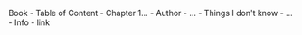 Book
	- Table of Content
		- Chapter 1...
	- Author
		- ...
	- Things I don't know
		- ...
	- Info
		- link
